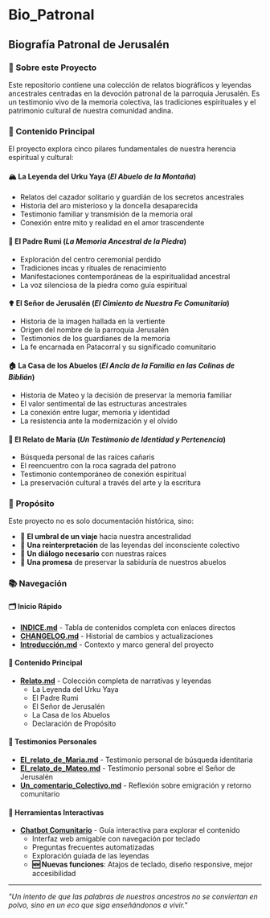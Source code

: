 # Bio_Patronal
## Biografía Patronal de Jerusalén

### 📖 Sobre este Proyecto

Este repositorio contiene una colección de relatos biográficos y leyendas ancestrales centradas en la devoción patronal de la parroquia Jerusalén. Es un testimonio vivo de la memoria colectiva, las tradiciones espirituales y el patrimonio cultural de nuestra comunidad andina.

### 🌄 Contenido Principal

El proyecto explora cinco pilares fundamentales de nuestra herencia espiritual y cultural:

#### 🏔️ **La Leyenda del Urku Yaya** (*El Abuelo de la Montaña*)
- Relatos del cazador solitario y guardián de los secretos ancestrales
- Historia del aro misterioso y la doncella desaparecida
- Testimonio familiar y transmisión de la memoria oral
- Conexión entre mito y realidad en el amor trascendente

#### 🗿 **El Padre Rumi** (*La Memoria Ancestral de la Piedra*)
- Exploración del centro ceremonial perdido
- Tradiciones incas y rituales de renacimiento
- Manifestaciones contemporáneas de la espiritualidad ancestral
- La voz silenciosa de la piedra como guía espiritual

#### ✟ **El Señor de Jerusalén** (*El Cimiento de Nuestra Fe Comunitaria*)
- Historia de la imagen hallada en la vertiente
- Origen del nombre de la parroquia Jerusalén
- Testimonios de los guardianes de la memoria
- La fe encarnada en Patacorral y su significado comunitario

#### 🏠 **La Casa de los Abuelos** (*El Ancla de la Familia en las Colinas de Biblián*)
- Historia de Mateo y la decisión de preservar la memoria familiar
- El valor sentimental de las estructuras ancestrales
- La conexión entre lugar, memoria y identidad
- La resistencia ante la modernización y el olvido

#### 👩 **El Relato de María** (*Un Testimonio de Identidad y Pertenencia*)
- Búsqueda personal de las raíces cañaris
- El reencuentro con la roca sagrada del patrono
- Testimonio contemporáneo de conexión espiritual
- La preservación cultural a través del arte y la escritura

### 🎯 **Propósito**

Este proyecto no es solo documentación histórica, sino:
- 🚪 **El umbral de un viaje** hacia nuestra ancestralidad
- 🔄 **Una reinterpretación** de las leyendas del inconsciente colectivo
- 💬 **Un diálogo necesario** con nuestras raíces
- 🤝 **Una promesa** de preservar la sabiduría de nuestros abuelos

### 📚 **Navegación**

#### 🗂️ **Inicio Rápido**
- **[INDICE.md](./INDICE.md)** - Tabla de contenidos completa con enlaces directos
- **[CHANGELOG.md](./CHANGELOG.md)** - Historial de cambios y actualizaciones
- **[Introducción.md](./Introduccion.md)** - Contexto y marco general del proyecto

#### 📖 **Contenido Principal**
- **[Relato.md](./Relato.md)** - Colección completa de narrativas y leyendas
  - La Leyenda del Urku Yaya
  - El Padre Rumi 
  - El Señor de Jerusalén
  - La Casa de los Abuelos
  - Declaración de Propósito

#### 👤 **Testimonios Personales**
- **[El_relato_de_Maria.md](./El_relato_de_Maria.md)** - Testimonio personal de búsqueda identitaria
- **[El_relato_de_Mateo.md](./El_relato_de_Mateo.md)** - Testimonio personal sobre el Señor de Jerusalén
- **[Un_comentario_Colectivo.md](./Un_comentario_Colectivo.md)** - Reflexión sobre emigración y retorno comunitario

#### 🤖 **Herramientas Interactivas**
- **[Chatbot Comunitario](./chatbot/)** - Guía interactiva para explorar el contenido
  - Interfaz web amigable con navegación por teclado
  - Preguntas frecuentes automatizadas
  - Exploración guiada de las leyendas
  - **🆕 Nuevas funciones**: Atajos de teclado, diseño responsive, mejor accesibilidad

---

*"Un intento de que las palabras de nuestros ancestros no se conviertan en polvo, sino en un eco que siga enseñándonos a vivir."*

